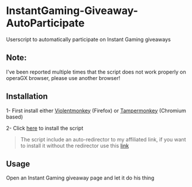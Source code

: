 # InstantGaming-Giveaway-AutoParticipate
Userscript to automatically participate on Instant Gaming giveaways
## Note:
I've been reported multiple times that the script does not work properly on operaGX browser, please use another browser!
## Installation
1- First install either [Violentmonkey](https://violentmonkey.github.io/) (Firefox) or [Tampermonkey](https://tampermonkey.net/) (Chromium based)

2- Click [here](https://github.com/enzomtpYT/InstantGaming-Giveaway-AutoParticipate/raw/main/participate.user.js) to install the script

> The script include an auto-redirector to my affiliated link, if you want to install it without the redirector use this [link](https://github.com/enzomtpYT/InstantGaming-Giveaway-AutoParticipate/raw/main/no-redirect-participate.user.js)

## Usage
Open an Instant Gaming giveaway page and let it do his thing
